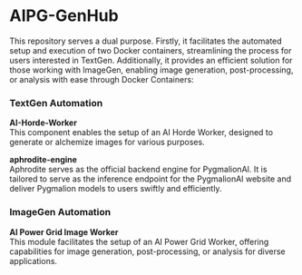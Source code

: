 # AIPG-GenHub

This repository serves a dual purpose. Firstly, it facilitates the automated setup and execution of two Docker containers, streamlining the process for users interested in TextGen. Additionally, it provides an efficient solution for those working with ImageGen, enabling image generation, post-processing, or analysis with ease through Docker Containers:

### TextGen Automation
**AI-Horde-Worker**  
This component enables the setup of an AI Horde Worker, designed to generate or alchemize images for various purposes.

**aphrodite-engine**  
Aphrodite serves as the official backend engine for PygmalionAI. It is tailored to serve as the inference endpoint for the PygmalionAI website and deliver Pygmalion models to users swiftly and efficiently.

### ImageGen Automation
**AI Power Grid Image Worker**  
This module facilitates the setup of an AI Power Grid Worker, offering capabilities for image generation, post-processing, or analysis for diverse applications.
